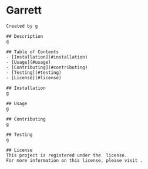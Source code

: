 # Garrett
    Created by g

    ## Description
    g
    
    ## Table of Contents
    - [Installation](#installation)
    - [Usage](#usage)
    - [Contributing](#contributing)
    - [Testing](#testing)
    - [License](#license)

    ## Installation 
    g

    ## Usage 
    g   

    ## Contributing
    g
    
    ## Testing
    g
    
    ## License
    This project is registered under the  license.
    For more information on this license, please visit .
    